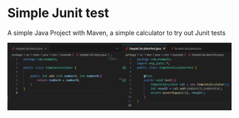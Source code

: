 # Simple Junit test

A simple Java Project with Maven, a simple calculator to try out Junit tests

![junit1](../screenshots/junit1.png)
